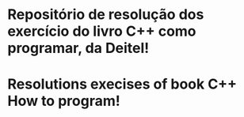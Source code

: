 # Repositório de resolução dos exercício do livro C++ como programar, da Deitel!
# Resolutions execises of book C++ How to program!

